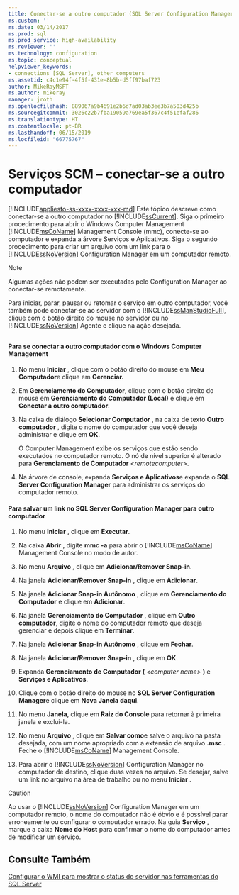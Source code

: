 ```yaml
---
title: Conectar-se a outro computador (SQL Server Configuration Manager) | Microsoft Docs
ms.custom: ''
ms.date: 03/14/2017
ms.prod: sql
ms.prod_service: high-availability
ms.reviewer: ''
ms.technology: configuration
ms.topic: conceptual
helpviewer_keywords:
- connections [SQL Server], other computers
ms.assetid: c4c1e94f-4f5f-431e-8b5b-d5ff97baf723
author: MikeRayMSFT
ms.author: mikeray
manager: jroth
ms.openlocfilehash: 889067a9b4691e2b6d7ad03ab3ee3b7a503d425b
ms.sourcegitcommit: 3026c22b7fba19059a769ea5f367c4f51efaf286
ms.translationtype: HT
ms.contentlocale: pt-BR
ms.lasthandoff: 06/15/2019
ms.locfileid: "66775767"
---
```

# <a name="scm-services---connect-to-another-computer"></a>Serviços SCM – conectar-se a outro computador
[!INCLUDE[appliesto-ss-xxxx-xxxx-xxx-md](../../includes/appliesto-ss-xxxx-xxxx-xxx-md.md)]
  Este tópico descreve como conectar-se a outro computador no [!INCLUDE[ssCurrent](../../includes/sscurrent-md.md)]. Siga o primeiro procedimento para abrir o Windows Computer Management [!INCLUDE[msCoName](../../includes/msconame-md.md)] Management Console (mmc), conecte-se ao computador e expanda a árvore Serviços e Aplicativos. Siga o segundo procedimento para criar um arquivo com um link para o [!INCLUDE[ssNoVersion](../../includes/ssnoversion-md.md)] Configuration Manager em um computador remoto.  
  
> [!NOTE]  
>  Algumas ações não podem ser executadas pelo Configuration Manager ao conectar-se remotamente.  
  
 Para iniciar, parar, pausar ou retomar o serviço em outro computador, você também pode conectar-se ao servidor com o [!INCLUDE[ssManStudioFull](../../includes/ssmanstudiofull-md.md)], clique com o botão direito do mouse no servidor ou no [!INCLUDE[ssNoVersion](../../includes/ssnoversion-md.md)] Agente e clique na ação desejada.  
  
##  <a name="SSMSProcedure"></a>  
  
#### <a name="to-connect-to-another-computer-with-windows-computer-management"></a>Para se conectar a outro computador com o Windows Computer Management  
  
1.  No menu **Iniciar** , clique com o botão direito do mouse em **Meu Computador**e clique em **Gerenciar.**  
  
2.  Em **Gerenciamento do Computador**, clique com o botão direito do mouse em **Gerenciamento do Computador (Local)** e clique em **Conectar a outro computador**.  
  
3.  Na caixa de diálogo **Selecionar Computador** , na caixa de texto **Outro computador** , digite o nome do computador que você deseja administrar e clique em **OK**.  
  
     O Computer Management exibe os serviços que estão sendo executados no computador remoto. O nó de nível superior é alterado para **Gerenciamento de Computador** \<*remotecomputer*>.  
  
4.  Na árvore de console, expanda **Serviços e Aplicativos**e expanda o **SQL Server Configuration Manager** para administrar os serviços do computador remoto.  
  
#### <a name="to-save-a-link-to-sql-server-configuration-manager-for-another-computer"></a>Para salvar um link no SQL Server Configuration Manager para outro computador  
  
1.  No menu **Iniciar** , clique em **Executar**.  
  
2.  Na caixa **Abrir** , digite **mmc -a** para abrir o [!INCLUDE[msCoName](../../includes/msconame-md.md)] Management Console no modo de autor.  
  
3.  No menu **Arquivo** , clique em **Adicionar/Remover Snap-in**.  
  
4.  Na janela **Adicionar/Remover Snap-in** , clique em **Adicionar**.  
  
5.  Na janela **Adicionar Snap-in Autônomo** , clique em **Gerenciamento do Computador** e clique em **Adicionar**.  
  
6.  Na janela **Gerenciamento do Computador** , clique em **Outro computador**, digite o nome do computador remoto que deseja gerenciar e depois clique em **Terminar**.  
  
7.  Na janela **Adicionar Snap-in Autônomo** , clique em **Fechar**.  
  
8.  Na janela **Adicionar/Remover Snap-in** , clique em **OK**.  
  
9. Expanda **Gerenciamento de Computador (** _\<computer name>_ **)** e **Serviços e Aplicativos**.  
  
10. Clique com o botão direito do mouse no **SQL Server Configuration Manager**e clique em **Nova Janela daqui**.  
  
11. No menu **Janela**, clique em **Raiz do Console** para retornar à primeira janela e exclui-la.  
  
12. No menu **Arquivo** , clique em **Salvar como**e salve o arquivo na pasta desejada, com um nome apropriado com a extensão de arquivo **.msc** . Feche o [!INCLUDE[msCoName](../../includes/msconame-md.md)] Management Console.  
  
13. Para abrir o [!INCLUDE[ssNoVersion](../../includes/ssnoversion-md.md)] Configuration Manager no computador de destino, clique duas vezes no arquivo. Se desejar, salve um link no arquivo na área de trabalho ou no menu **Iniciar** .  
  
> [!CAUTION]  
>  Ao usar o [!INCLUDE[ssNoVersion](../../includes/ssnoversion-md.md)] Configuration Manager em um computador remoto, o nome do computador não é óbvio e é possível parar erroneamente ou configurar o computador errado. Na guia **Serviço** , marque a caixa **Nome do Host** para confirmar o nome do computador antes de modificar um serviço.  
  
## <a name="see-also"></a>Consulte Também  
 [Configurar o WMI para mostrar o status do servidor nas ferramentas do SQL Server](../../ssms/configure-wmi-to-show-server-status-in-sql-server-tools.md)  
  
  
